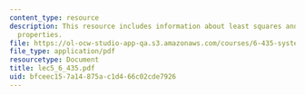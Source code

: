 ```yaml
---
content_type: resource
description: This resource includes information about least squares and statistical
  properties.
file: https://ol-ocw-studio-app-qa.s3.amazonaws.com/courses/6-435-system-identification-spring-2005/bfceec157a14875ac1d466c02cde7926_lec5_6_435.pdf
file_type: application/pdf
resourcetype: Document
title: lec5_6_435.pdf
uid: bfceec15-7a14-875a-c1d4-66c02cde7926
---
```

